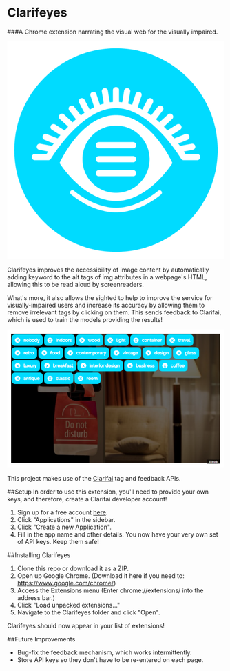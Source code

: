 # Clarifeyes
###A Chrome extension narrating the visual web for the visually impaired.

![icon](icon_smaller.png)

Clarifeyes improves the accessibility of image content by automatically adding keyword to the alt tags of img attributes in a webpage's HTML, allowing this to be read aloud by screenreaders.

What's more, it also allows the sighted to help to improve the service for visually-impaired users and increase its accuracy by allowing them to remove irrelevant tags by clicking on them. This sends feedback to Clarifai, which is used to train the models providing the results!

![Example screenshot of Clarifeyes in action](clarifeyes_in_action.png)

This project makes use of the [Clarifai](http://clarifai.com/) tag and feedback APIs.

##Setup
In order to use this extension, you'll need to provide your own keys, and therefore, create a Clarifai developer account!

1. Sign up for a free account [here](https://developer.clarifai.com/signup/champs).
2. Click "Applications" in the sidebar.
3. Click "Create a new Application".
4. Fill in the app name and other details.
You now have your very own set of API keys. Keep them safe!

##Installing Clarifeyes
1. Clone this repo or download it as a ZIP.
2. Open up Google Chrome. (Download it here if you need to: https://www.google.com/chrome/)
3. Access the Extensions menu (Enter chrome://extensions/ into the address bar.)
4. Click "Load unpacked extensions..."
5. Navigate to the Clarifeyes folder and click "Open".

Clarifeyes should now appear in your list of extensions!

##Future Improvements
* Bug-fix the feedback mechanism, which works intermittently.
* Store API keys so they don't have to be re-entered on each page.
